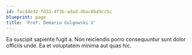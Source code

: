 ```yaml
---
id: fac4de32-fd33-4f3b-adad-dbac6b49cc5c
blueprint: page
title: 'Prof. Demario Gulgowski V'
---
```

Ea suscipit sapiente fugit a. Non reiciendis porro consequuntur sunt dolor officiis unde. Ea et voluptatem minima aut quas hic.